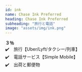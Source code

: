 ```yaml
---
id: ink
name: Chase Ink Preferred
heading: Chase Ink Preferred
subheading: "旅行と電話"
image: "assets/img/ink.png"
---
```

<strong>３％</strong><br />
✔️　旅行【Uber/Lyft/タクシー/列車】 <br />
✔️　電話サービス【Simple Mobile】 <br />
✔️　出荷と郵便物